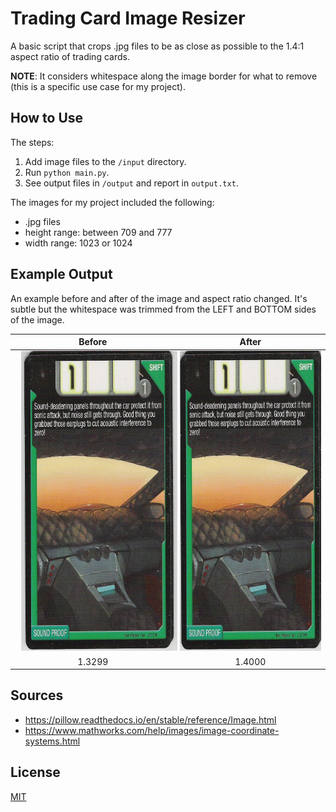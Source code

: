 # Trading Card Image Resizer

A basic script that crops .jpg files to be as close as possible to the 1.4:1 aspect ratio of trading cards.

**NOTE**: It considers whitespace along the image border for what to remove (this is a specific use case for my project).

## How to Use

The steps:
1. Add image files to the `/input` directory. 
2. Run `python main.py`.
3. See output files in `/output` and report in `output.txt`.

The images for my project included the following:
- .jpg files
- height range: between 709 and 777
- width range: 1023 or 1024

## Example Output

An example before and after of the image and aspect ratio changed. It's subtle but the whitespace was trimmed from the LEFT and BOTTOM sides of the image.

Before | After
:-----:|:-----:
<img src="img/237_before.jpg" height="480" hspace=10/> | <img src="img/237_after.jpg" height="480" />
1.3299 | 1.4000

## Sources
- https://pillow.readthedocs.io/en/stable/reference/Image.html
- https://www.mathworks.com/help/images/image-coordinate-systems.html

## License
[MIT](LICENSE)
